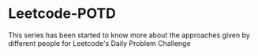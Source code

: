 # Leetcode-POTD
This series has been started to know more about the approaches given by different people for Leetcode's Daily Problem Challenge
